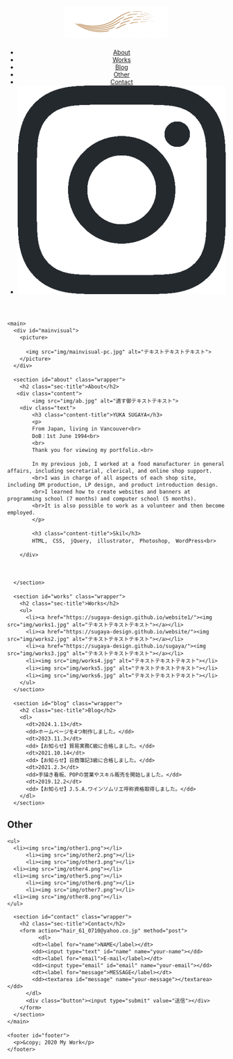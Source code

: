 <!DOCTYPE html>
<html lang="ja">
  <head>
    <meta charset="utf-8">
    <title>My Work - Portfolio</title>
    <meta name="description" content="テキストテキストテキストテキストテキストテキストテキストテキスト">
    <meta name="viewport" content="width=device-width, initial-scale=1">
    <link rel="icon" href="img/favicon.ico">
    <link rel="stylesheet" href="https://unpkg.com/ress/dist/ress.min.css">
    <link rel="stylesheet" href="css/style.css">
  </head>

  <body>
    <header id="header">
      <h1 class="site-title"><a href="index.html"><img src="img/title.png" alt=""></a></h1>
      <nav>
        <ul>
          <li><a href="#about">About</a></li>
          <li><a href="#works">Works</a></li>
          <li><a href="#blog">Blog</a></li>
          <li><a href="#other">Other</a></li>
          <li><a href="#contact">Contact</a></li>
            <li><a href="https://www.instagram.com/sug23.5" target="_blank">
              <img class="icon" src="./img/icon-instagram.png" alt="インスタグラム">
            </a>
          </li>
        </ul>
      </nav>
    </header>

    <main>
      <div id="mainvisual">
        <picture>
         
          <img src="img/mainvisual-pc.jpg" alt="テキストテキストテキスト">
        </picture>
      </div>

      <section id="about" class="wrapper">
        <h2 class="sec-title">About</h2>
       <div class="content">
			<img src="img/ab.jpg" alt="適す御テキストテキスト">
		<div class="text">
			<h3 class="content-title">YUKA SUGAYA</h3>
			<p>
			From Japan, living in Vancouver<br>
			DoB：1st June 1994<br>
			<br>
			Thank you for viewing my portfolio.<br>

			In my previous job, I worked at a food manufacturer in general affairs, including secretarial, clerical, and online shop support.
			<br>I was in charge of all aspects of each shop site, including DM production, LP design, and product introduction design.
			<br>I learned how to create websites and banners at programming school (7 months) and computer school (5 months).
			<br>It is also possible to work as a volunteer and then become employed.
			</p>
			
			<h3 class="content-title">Skil</h3>
			HTML,　CSS,　jQuery,　illustrator,　Photoshop,　WordPress<br>
  	
		</div>

       

      </section>

      <section id="works" class="wrapper">
        <h2 class="sec-title">Works</h2>
        <ul>
          <li><a href="https://sugaya-design.github.io/website1/"><img src="img/works1.jpg" alt="テキストテキストテキスト"></a></li>
          <li><a href="https://sugaya-design.github.io/website/"><img src="img/works2.jpg" alt="テキストテキストテキスト"></a></li>
          <li><a href="https://sugaya-design.github.io/sugaya/"><img src="img/works3.jpg" alt="テキストテキストテキスト"></a></li>
          <li><img src="img/works4.jpg" alt="テキストテキストテキスト"></li>
          <li><img src="img/works5.jpg" alt="テキストテキストテキスト"></li>
          <li><img src="img/works6.jpg" alt="テキストテキストテキスト"></li>
        </ul>
      </section>

      <section id="blog" class="wrapper">
        <h2 class="sec-title">Blog</h2>
        <dl>
          <dt>2024.1.13</dt>
          <dd>ホームページを4つ制作しました。</dd>
          <dt>2023.11.3</dt>
          <dd>【お知らせ】貿易実務C級に合格しました。</dd>
          <dt>2021.10.14</dt>
          <dd>【お知らせ】日商簿記3級に合格しました。</dd>
          <dt>2021.2.3</dt>
          <dd>手描き看板、POPの営業やスキル販売を開始しました。</dd>
          <dt>2019.12.2</dt>
          <dd>【お知らせ】J.S.A.ワインソムリエ呼称資格取得しました。</dd>
        </dl>
      </section>

 <section id="other" class="wrapper">
        <h2 class="sec-title">Other</h2>

	
	<ul>
	  <li><img src="img/other1.png"></li>
          <li><img src="img/other2.png"></li>
          <li><img src="img/other3.png"></li>
	  <li><img src="img/other4.png"></li>
	  <li><img src="img/other5.png"></li>
          <li><img src="img/other6.png"></li>
          <li><img src="img/other7.png"></li>
	  <li><img src="img/other8.png"></li>
	</ul>
</section>




      <section id="contact" class="wrapper">
        <h2 class="sec-title">Contact</h2>
        <form action="hair_61_0710@yahoo.co.jp" method="post">
              <dl>
            <dt><label for="name">NAME</label></dt>
            <dd><input type="text" id="name" name="your-name"></dd>
            <dt><label for="email">E-mail</label></dt>
            <dd><input type="email" id="email" name="your-email"></dd>
            <dt><label for="message">MESSAGE</label></dt>
            <dd><textarea id="message" name="your-message"></textarea></dd>
          </dl>
          <div class="button"><input type="submit" value="送信"></div>
        </form>
      </section>
    </main>

    <footer id="footer">
      <p>&copy; 2020 My Work</p>
    </footer>

  </body>

</html>

